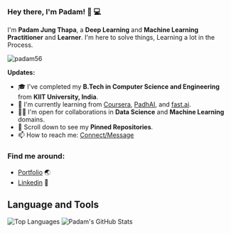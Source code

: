 ### Hey there, I'm __Padam__! 👋 :computer:

I'm **Padam Jung Thapa**, a **Deep Learning** and **Machine Learning** **Practitioner** and **Learner**. I'm here to solve things, Learning a lot in the Process.

<p align="left"> <img src="https://komarev.com/ghpvc/?username=padam56" alt="padam56" /> </p>

**Updates:**

- 🎓 I've completed my **B.Tech in Computer Science and Engineering** from **KIIT University, India**.
- 🌱 I'm currently learning from [Coursera](https://www.coursera.org/), [PadhAI](https://padhai.onefourthlabs.in/), and [fast.ai](fast.ai).
- 🤝🏻 I'm open for collaborations in **Data Science** and **Machine Learning** domains.
- 📌 Scroll down to see my **Pinned Repositories**.
- 📫 How to reach me: [Connect/Message](https://www.linkedin.com/in/padamjung56/)

### Find me around:
- [Portfolio](https://padam56.github.io) :earth_asia:
- [Linkedin](https://www.linkedin.com/in/thinam-tamang-3b12831a2/) :email:

## **Language and Tools**

![Top Languages](https://github-readme-stats.vercel.app/api/top-langs/?username=padam56&theme=radical)
![Padam's GitHub Stats](https://github-readme-stats.vercel.app/api?username=padam56&hide=prs,issues,contribs?username=padam56&count_private=true?username=padam56&show_icons=true&theme=radical)